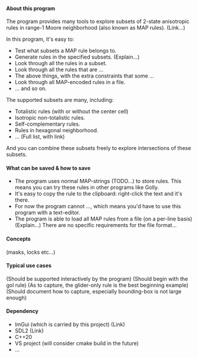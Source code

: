 #### About this program
The program provides many tools to explore subsets of 2-state anisotropic rules in range-1 Moore neighborhood (also known as MAP rules).
(Link...)

In this program, it's easy to:
- Test what subsets a MAP rule belongs to.
- Generate rules in the specified subsets. (Explain...)
- Look through all the rules in a subset.
- Look through all the rules that are ...
- The above things, with the extra constraints that some ...
- Look through all MAP-encoded rules in a file.
- ... and so on.

The supported subsets are many, including:
- Totalistic rules (with or without the center cell)
- Isotropic non-totalistic rules.
- Self-complementary rules.
- Rules in hexagonal neighborhood.
- ... (Full list, with link)

And you can combine these subsets freely to explore intersections of these subsets.

#### What can be saved & how to save
- The program uses normal MAP-strings (TODO...) to store rules. This means you can try these rules in other programs like Golly.
- It's easy to copy the rule to the clipboard: right-click the text and it's there.
- For now the program cannot ..., which means you'd have to use this program with a text-editor.
- The program is able to load all MAP rules from a file (on a per-line basis) (Explain...) There are no specific requirements for the file format...

#### Concepts
(masks, locks etc...)

#### Typical use cases
(Should be supported interactively by the program)
(Should begin with the gol rule)
(As to capture, the glider-only rule is the best beginning example)
(Should document how to capture, especially bounding-box is not large enough)

#### Dependency
* ImGui (which is carried by this project) (Link)
* SDL2 (Link)
* C++20
* VS project (will consider cmake build in the future)
* ...